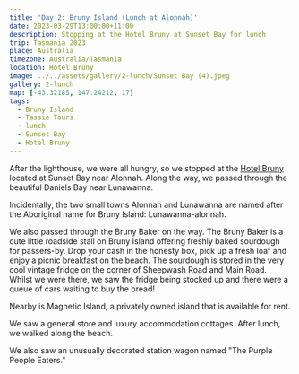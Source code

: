 ```yaml
---
title: 'Day 2: Bruny Island (Lunch at Alonnah)'
date: 2023-03-29T13:00:00+11:00
description: Stopping at the Hotel Bruny at Sunset Bay for lunch
trip: Tasmania 2023
place: Australia
timezone: Australia/Tasmania
location: Hotel Bruny
image: ../../assets/gallery/2-lunch/Sunset Bay (4).jpeg
gallery: 2-lunch
map: [-43.32185, 147.24212, 17]
tags:
  - Bruny Island
  - Tassie Tours
  - lunch
  - Sunset Bay
  - Hotel Bruny
---
```


After the lighthouse, we were all hungry, so we stopped at the [Hotel Bruny](https://www.hotelbruny.com.au/) located at Sunset Bay near Alonnah. Along the way, we passed through the beautiful Daniels Bay near Lunawanna.

Incidentally, the two small towns Alonnah and Lunawanna are named after the Aboriginal name for Bruny Island: Lunawanna-alonnah.

We also passed through the Bruny Baker on the way. The Bruny Baker is a cute little roadside stall on Bruny Island offering freshly baked sourdough for passers-by. Drop your cash in the honesty box, pick up a fresh loaf and enjoy a picnic breakfast on the beach. The sourdough is stored in the very cool vintage fridge on the corner of Sheepwash Road and Main Road. Whilst we were there, we saw the fridge being stocked up and there were a queue of cars waiting to buy the bread!

Nearby is Magnetic Island, a privately owned island that is available for rent.

We saw a general store and luxury accommodation cottages. After lunch, we walked along the beach.

We also saw an unusually decorated station wagon named "The Purple People Eaters."
